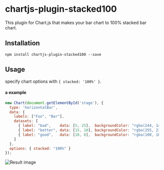 # chartjs-plugin-stacked100
This plugin for Chart.js that makes your bar chart to 100% stacked bar chart.

## Installation

```
npm install chartjs-plugin-stacked100 --save
```

## Usage

specify chart options with `{ stacked: '100%' }`.

#### a example

```javascript
new Chart(document.getElementById('stage'), {
  type: 'horizontalBar',
  data: {
    labels: ["Foo", "Bar"],
    datasets: [
      { label: "bad",    data: [5, 25],  backgroundColor: "rgba(244, 143, 177, 0.6)" },
      { label: "better", data: [15, 10], backgroundColor: "rgba(255, 235, 59, 0.6)" },
      { label: "good",   data: [10, 8],  backgroundColor: "rgba(100, 181, 246, 0.6)" }
    ]
  },
  options: { stacked: "100%" }
});
```

![Result image](https://github.com/y-takey/chartjs-plugin-stacked100/blob/master/100%25stacked-bar-chart.png)
